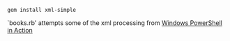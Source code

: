`gem install xml-simple`

`books.rb' attempts some of the xml processing from
[Windows PowerShell in Action](http://www.microsoft.com/technet/scriptcenter/topics/winpsh/payette3.mspx#ENF)

